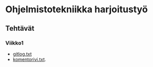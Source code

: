 # Ohjelmistotekniikka harjoitustyö 
## Tehtävät 
### Viikko1 

* [gitlog.txt](https://github.com/eevib/ot-harjoitustyo/blob/master/laskarit/viikko1/gitlog.txt)
* [komentorivi.txt](https://github.com/eevib/ot-harjoitustyo/blob/master/laskarit/viikko1/komentorivi.txt).
